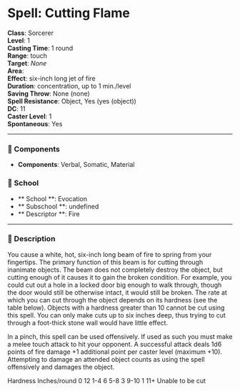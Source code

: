 
# Spell: Cutting Flame
**Class**: Sorcerer  
**Level**: 1  
**Casting Time**: 1 round  
**Range**: touch  
**Target**: _None_  
**Area**:   
**Effect**: six-inch long jet of fire  
**Duration**: concentration, up to 1 min./level  
**Saving Throw**: None (none)  
**Spell Resistance**: Object, Yes (yes (object))  
**DC**: 11  
**Caster Level**: 1  
**Spontaneous**: Yes

---

### 🔮 Components
- **Components**: Verbal, Somatic, Material

### 🏫 School
- ** School **: Evocation
- ** Subschool **: undefined
- ** Descriptor **: Fire
---

### 📜 Description
You cause a white, hot, six-inch long beam of fire to spring from your fingertips. The primary function of this beam is for cutting through inanimate objects. The beam does not completely destroy the object, but cutting enough of it causes it to gain the broken condition. For example, you could cut out a hole in a locked door big enough to walk through, though the door would still be otherwise intact, it would still be broken. The rate at which you can cut through the object depends on its hardness (see the table below). Objects with a hardness greater than 10 cannot be cut using this spell. You can only make cuts up to six inches deep, thus trying to cut through a foot-thick stone wall would have little effect.

In a pinch, this spell can be used offensively. If used as such you must make a melee touch attack to hit your opponent. A successful attack deals 1d6 points of fire damage +1 additional point per caster level (maximum +10). Attempting to damage an attended object counts as using the spell offensively and damages the object.

Hardness     Inches/round 0                     12 1-4                  6 5-8                  3 9-10                1 11+                  Unable to be cut
